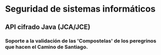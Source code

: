 # Seguridad de sistemas informáticos
## API cifrado Java (JCA/JCE)
### Soporte a la validación de las 'Compostelas' de los peregrinos que hacen el Camino de Santiago.

